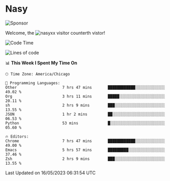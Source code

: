 # Nasy

<!--
<p align="center">
<img height="200" src="https://github-readme-stats.vercel.app/api?username=nasyxx&count_private=true&show_icons=true&theme=dracula&include_all_commits=true"/>
<img height="200" src="https://github-readme-stats.vercel.app/api/top-langs/?username=nasyxx&theme=dracula&hide=html,jupyter+notebook&count_private=true&show_icons=true"/>
</p>

  
----------------
-->

![Sponsor](https://img.shields.io/static/v1.svg?label=Sponsor&message=%E2%9D%A4&logo=GitHub&style=flat&color=pink)
 
Welcome, the ![nasyxx visitor counter](https://count.getloli.com/get/@nasyxx?theme=rule34)th vistor!
 
<!--START_SECTION:waka-->
![Code Time](http://img.shields.io/badge/Code%20Time-3%2C518%20hrs%2035%20mins-blue)

![Lines of code](https://img.shields.io/badge/From%20Hello%20World%20I%27ve%20Written-6.2%20million%20lines%20of%20code-blue)

📊 **This Week I Spent My Time On** 

```text
🕑︎ Time Zone: America/Chicago

💬 Programming Languages: 
Other                    7 hrs 47 mins       ████████████░░░░░░░░░░░░░   49.02 % 
Org                      3 hrs 11 mins       █████░░░░░░░░░░░░░░░░░░░░   20.11 % 
sh                       2 hrs 9 mins        ███░░░░░░░░░░░░░░░░░░░░░░   13.55 % 
JSON                     1 hr 2 mins         ██░░░░░░░░░░░░░░░░░░░░░░░   06.53 % 
Python                   53 mins             █░░░░░░░░░░░░░░░░░░░░░░░░   05.60 % 

🔥 Editors: 
Chrome                   7 hrs 47 mins       ████████████░░░░░░░░░░░░░   49.00 % 
Emacs                    5 hrs 57 mins       █████████░░░░░░░░░░░░░░░░   37.46 % 
Zsh                      2 hrs 9 mins        ███░░░░░░░░░░░░░░░░░░░░░░   13.55 % 
```


 Last Updated on 16/05/2023 06:31:54 UTC
<!--END_SECTION:waka-->

<!-- ![visitors](https://visitor-badge.laobi.icu/badge?page_id=nasyxx.nasyxx) -->
